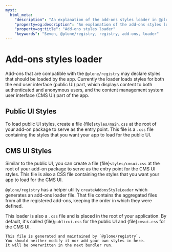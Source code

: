 ```yaml
---
myst:
  html_meta:
    "description": "An explanation of the add-ons styles loader in @plone/registry"
    "property=og:description": "An explanation of the add-ons styles loader in @plone/registry"
    "property=og:title": "Add-ons styles loader"
    "keywords": "Seven, @plone/registry, registry, add-ons, loader"
---
```


# Add-ons styles loader

Add-ons that are compatible with the `@plone/registry` may declare styles that should be loaded by the app.
Currently the loader loads styles for both the end user interface (public UI) part, which displays content to both authenticated and anonymous users, and the content management system user interface (CMS UI) part of the app.

## Public UI Styles

To load public UI styles, create a file {file}`styles/main.css` at the root of your add-on package to serve as the entry point.
This file is a `.css` file containing the styles that you want your app to load for the public UI.

## CMS UI Styles

Similar to the public UI, you can create a file {file}`styles/cmsui.css` at the root of your add-on package to serve as the entry point for the CMS UI styles.
This file is also a CSS file containing the styles that you want your app to load for the CMS UI.

`@plone/registry` has a helper utility `createAddonsStyleLoader` which generates an add-ons loader file.
That file contains the aggregated files from all the registered add-ons, keeping the order in which they were defined.

This loader is also a `.css` file and is placed in the root of your application.
By default, it's called {file}`publicui.css` for the public UI and {file}`cmsui.css` for the CMS UI.

```{important}
This file is generated and maintained by `@plone/registry`.
You should neither modify it nor add your own styles in here.
It will be overwritten in the next bundler run.
```
